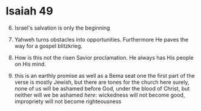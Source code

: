 # Isaiah 49


6) Israel's salvation is only the beginning


11) Yahweh turns obstacles into opportunities.
Furthermore He paves the way for a gospel blitzkrieg.


16) How is this not the risen Savior proclamation.
He always has His people on His mind.


23) this is an earthly promise as well as a Bema seat one
  the first part of the verse is mostly Jewish, but there are tones for the church here
  surely, none of us will be ashamed before God, under the blood of Christ, but neither will we be ashamed _here_: wickedness will not become good, impropriety will not become righteousness

